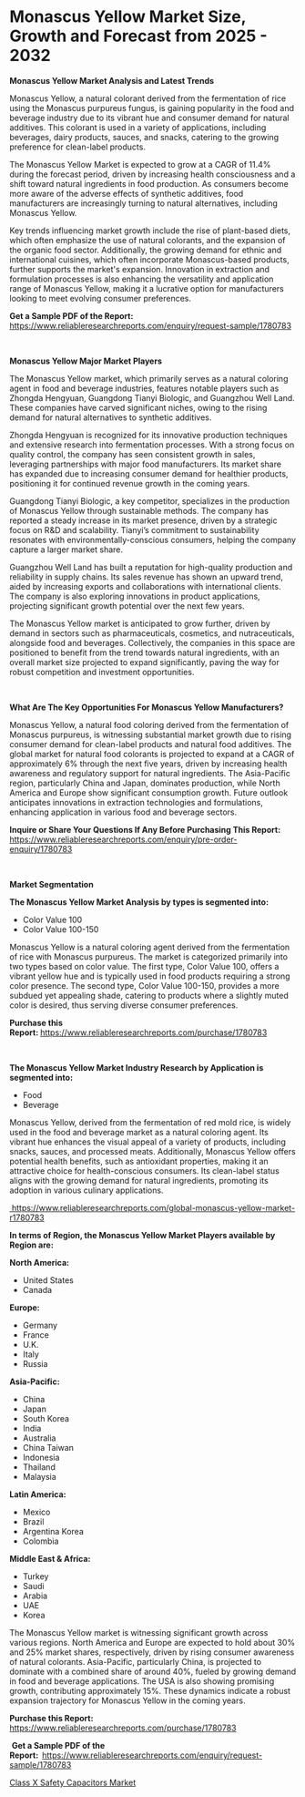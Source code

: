 <p><h1>Monascus Yellow Market Size, Growth and Forecast from 2025 - 2032</h1></p><p><strong>Monascus Yellow Market Analysis and Latest Trends</strong></p>
<p><p>Monascus Yellow, a natural colorant derived from the fermentation of rice using the Monascus purpureus fungus, is gaining popularity in the food and beverage industry due to its vibrant hue and consumer demand for natural additives. This colorant is used in a variety of applications, including beverages, dairy products, sauces, and snacks, catering to the growing preference for clean-label products.</p><p>The Monascus Yellow Market is expected to grow at a CAGR of 11.4% during the forecast period, driven by increasing health consciousness and a shift toward natural ingredients in food production. As consumers become more aware of the adverse effects of synthetic additives, food manufacturers are increasingly turning to natural alternatives, including Monascus Yellow.</p><p>Key trends influencing market growth include the rise of plant-based diets, which often emphasize the use of natural colorants, and the expansion of the organic food sector. Additionally, the growing demand for ethnic and international cuisines, which often incorporate Monascus-based products, further supports the market's expansion. Innovation in extraction and formulation processes is also enhancing the versatility and application range of Monascus Yellow, making it a lucrative option for manufacturers looking to meet evolving consumer preferences.</p></p>
<p><strong>Get a Sample PDF of the Report:&nbsp;</strong> <a href="https://www.reliableresearchreports.com/enquiry/request-sample/1780783?utm_campaign=3543&utm_medium=2&utm_source=Github&utm_content=ia&utm_term=25032025&utm_id=monascus-yellow">https://www.reliableresearchreports.com/enquiry/request-sample/1780783</a></p>
<p>&nbsp;</p>
<p><strong>Monascus Yellow Major Market Players</strong></p>
<p><p>The Monascus Yellow market, which primarily serves as a natural coloring agent in food and beverage industries, features notable players such as Zhongda Hengyuan, Guangdong Tianyi Biologic, and Guangzhou Well Land. These companies have carved significant niches, owing to the rising demand for natural alternatives to synthetic additives.</p><p>Zhongda Hengyuan is recognized for its innovative production techniques and extensive research into fermentation processes. With a strong focus on quality control, the company has seen consistent growth in sales, leveraging partnerships with major food manufacturers. Its market share has expanded due to increasing consumer demand for healthier products, positioning it for continued revenue growth in the coming years.</p><p>Guangdong Tianyi Biologic, a key competitor, specializes in the production of Monascus Yellow through sustainable methods. The company has reported a steady increase in its market presence, driven by a strategic focus on R&D and scalability. Tianyi’s commitment to sustainability resonates with environmentally-conscious consumers, helping the company capture a larger market share.</p><p>Guangzhou Well Land has built a reputation for high-quality production and reliability in supply chains. Its sales revenue has shown an upward trend, aided by increasing exports and collaborations with international clients. The company is also exploring innovations in product applications, projecting significant growth potential over the next few years.</p><p>The Monascus Yellow market is anticipated to grow further, driven by demand in sectors such as pharmaceuticals, cosmetics, and nutraceuticals, alongside food and beverages. Collectively, the companies in this space are positioned to benefit from the trend towards natural ingredients, with an overall market size projected to expand significantly, paving the way for robust competition and investment opportunities.</p></p>
<p>&nbsp;</p>
<p><strong>What Are The Key Opportunities For Monascus Yellow Manufacturers?</strong></p>
<p><p>Monascus Yellow, a natural food coloring derived from the fermentation of Monascus purpureus, is witnessing substantial market growth due to rising consumer demand for clean-label products and natural food additives. The global market for natural food colorants is projected to expand at a CAGR of approximately 6% through the next five years, driven by increasing health awareness and regulatory support for natural ingredients. The Asia-Pacific region, particularly China and Japan, dominates production, while North America and Europe show significant consumption growth. Future outlook anticipates innovations in extraction technologies and formulations, enhancing application in various food and beverage sectors.</p></p>
<p><strong>Inquire or Share Your Questions If Any Before Purchasing This Report:</strong> <a href="https://www.reliableresearchreports.com/enquiry/pre-order-enquiry/1780783?utm_campaign=3543&utm_medium=2&utm_source=Github&utm_content=ia&utm_term=25032025&utm_id=monascus-yellow">https://www.reliableresearchreports.com/enquiry/pre-order-enquiry/1780783</a></p>
<p>&nbsp;</p>
<p><strong>Market Segmentation</strong></p>
<p><strong>The Monascus Yellow Market Analysis by types is segmented into:</strong></p>
<p><ul><li>Color Value 100</li><li>Color Value 100-150</li></ul></p>
<p><p>Monascus Yellow is a natural coloring agent derived from the fermentation of rice with Monascus purpureus. The market is categorized primarily into two types based on color value. The first type, Color Value 100, offers a vibrant yellow hue and is typically used in food products requiring a strong color presence. The second type, Color Value 100-150, provides a more subdued yet appealing shade, catering to products where a slightly muted color is desired, thus serving diverse consumer preferences.</p></p>
<p><strong>Purchase this Report:&nbsp;</strong><a href="https://www.reliableresearchreports.com/purchase/1780783?utm_campaign=3543&utm_medium=2&utm_source=Github&utm_content=ia&utm_term=25032025&utm_id=monascus-yellow">https://www.reliableresearchreports.com/purchase/1780783</a></p>
<p>&nbsp;</p>
<p><strong>The Monascus Yellow Market Industry Research by Application is segmented into:</strong></p>
<p><ul><li>Food</li><li>Beverage</li></ul></p>
<p><p>Monascus Yellow, derived from the fermentation of red mold rice, is widely used in the food and beverage market as a natural coloring agent. Its vibrant hue enhances the visual appeal of a variety of products, including snacks, sauces, and processed meats. Additionally, Monascus Yellow offers potential health benefits, such as antioxidant properties, making it an attractive choice for health-conscious consumers. Its clean-label status aligns with the growing demand for natural ingredients, promoting its adoption in various culinary applications.</p></p>
<p><a href="https://www.reliableresearchreports.com/global-monascus-yellow-market-r1780783?utm_campaign=3543&utm_medium=2&utm_source=Github&utm_content=ia&utm_term=25032025&utm_id=monascus-yellow">&nbsp;https://www.reliableresearchreports.com/global-monascus-yellow-market-r1780783</a></p>
<p><strong>In terms of Region, the Monascus Yellow Market Players available by Region are:</strong></p>
<p>
    <p> <strong> North America: </strong>
        <ul>
            <li>United States</li>
            <li>Canada</li>
        </ul>
        </p> 
    <p> <strong> Europe: </strong>
        <ul>
            <li>Germany</li>
            <li>France</li>
            <li>U.K.</li>
            <li>Italy</li>
            <li>Russia</li>
        </ul>
        </p> 
    <p> <strong> Asia-Pacific: </strong>
        <ul>
            <li>China</li>
            <li>Japan</li>
            <li>South Korea</li>
            <li>India</li>
            <li>Australia</li>
            <li>China Taiwan</li>
            <li>Indonesia</li>
            <li>Thailand</li>
            <li>Malaysia</li>
        </ul>
        </p> 
    <p> <strong> Latin America: </strong>
        <ul>
            <li>Mexico</li>
            <li>Brazil</li>
            <li>Argentina Korea</li>
            <li>Colombia</li>
        </ul>
        </p> 
    <p> <strong> Middle East & Africa: </strong>
        <ul>
            <li>Turkey</li>
            <li>Saudi</li>
            <li>Arabia</li>
            <li>UAE</li>
            <li>Korea</li>
        </ul>
    </p>
    </p>
<p><p>The Monascus Yellow market is witnessing significant growth across various regions. North America and Europe are expected to hold about 30% and 25% market shares, respectively, driven by rising consumer awareness of natural colorants. Asia-Pacific, particularly China, is projected to dominate with a combined share of around 40%, fueled by growing demand in food and beverage applications. The USA is also showing promising growth, contributing approximately 15%. These dynamics indicate a robust expansion trajectory for Monascus Yellow in the coming years.</p></p>
<p><strong>Purchase this Report: </strong><a href="https://www.reliableresearchreports.com/purchase/1780783?utm_campaign=3543&utm_medium=2&utm_source=Github&utm_content=ia&utm_term=25032025&utm_id=monascus-yellow">https://www.reliableresearchreports.com/purchase/1780783</a></p>
<p>&nbsp;<strong>Get a Sample PDF of the Report:&nbsp;&nbsp;</strong><a href="https://www.reliableresearchreports.com/enquiry/request-sample/1780783?utm_campaign=3543&utm_medium=2&utm_source=Github&utm_content=ia&utm_term=25032025&utm_id=monascus-yellow">https://www.reliableresearchreports.com/enquiry/request-sample/1780783</a></p>
<p><strong></strong></p>
<p><p><a href="https://github.com/eymermanda0p/Market-Research-Report-List-1/blob/main/class-x-safety-capacitors-market.md?utm_campaign=3543&utm_medium=2&utm_source=Github&utm_content=ia&utm_term=25032025&utm_id=monascus-yellow">Class X Safety Capacitors Market</a></p></p>